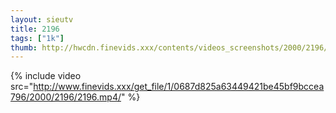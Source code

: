 ```yaml
--- 
layout: sieutv
title: 2196
tags: ["1k"]
thumb: http://hwcdn.finevids.xxx/contents/videos_screenshots/2000/2196/preview.mp4.jpg
---
```

{% include video src="http://www.finevids.xxx/get_file/1/0687d825a63449421be45bf9bccea796/2000/2196/2196.mp4/" %} 
